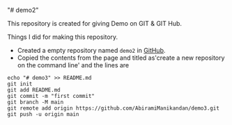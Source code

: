 "# demo2" 

This repository is created for giving Demo on GIT & GIT Hub.

Things I did for making this repository.
+ Created a empty repository named `demo2` in [GitHub](https://github.com/new).
+ Copied the contents from the page and titled as'create a new repository on the command line' and the lines are
```
echo "# demo3" >> README.md
git init
git add README.md
git commit -m "first commit"
git branch -M main
git remote add origin https://github.com/AbiramiManikandan/demo3.git
git push -u origin main
